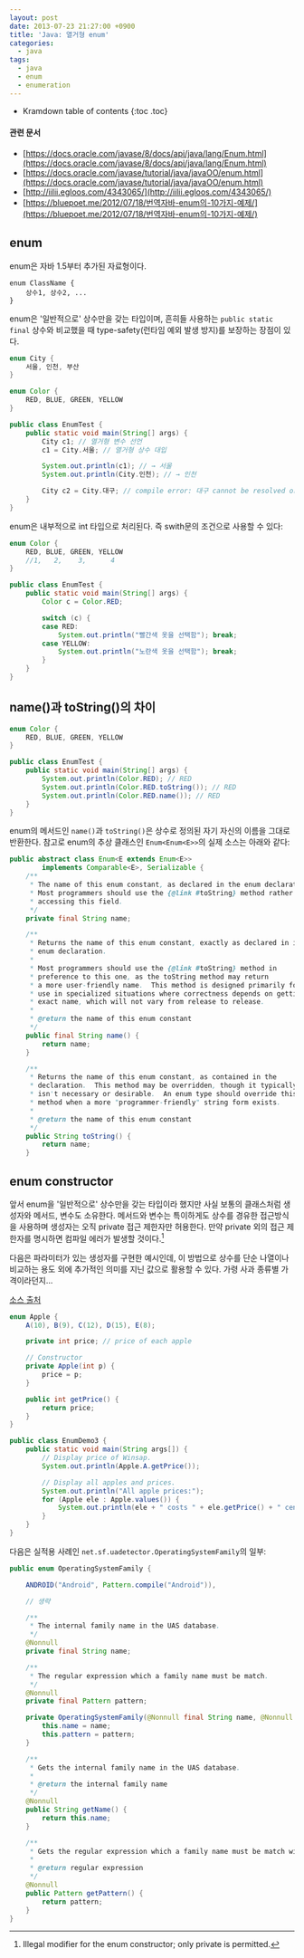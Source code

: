 ```yaml
---
layout: post
date: 2013-07-23 21:27:00 +0900
title: 'Java: 열거형 enum'
categories:
  - java
tags:
  - java
  - enum
  - enumeration
---
```


* Kramdown table of contents
{:toc .toc}

#### 관련 문서

- [https://docs.oracle.com/javase/8/docs/api/java/lang/Enum.html](https://docs.oracle.com/javase/8/docs/api/java/lang/Enum.html)
- [https://docs.oracle.com/javase/tutorial/java/javaOO/enum.html](https://docs.oracle.com/javase/tutorial/java/javaOO/enum.html)
- [http://iilii.egloos.com/4343065/](http://iilii.egloos.com/4343065/)
- [https://bluepoet.me/2012/07/18/번역자바-enum의-10가지-예제/](https://bluepoet.me/2012/07/18/번역자바-enum의-10가지-예제/)

## enum

enum은 자바 1.5부터 추가된 자료형이다.

```
enum ClassName {
    상수1, 상수2, ...
}
```

enum은 '일반적으로' 상수만을 갖는 타입이며, 흔히들 사용하는 `public static final` 상수와 비교했을 때 type-safety(런타임 예외 발생 방지)를 보장하는 장점이 있다.

```java
enum City {
    서울, 인천, 부산
}

enum Color {
    RED, BLUE, GREEN, YELLOW
}

public class EnumTest {
    public static void main(String[] args) {
        City c1; // 열거형 변수 선언
        c1 = City.서울; // 열거형 상수 대입

        System.out.println(c1); // → 서울
        System.out.println(City.인천); // → 인천

        City c2 = City.대구; // compile error: 대구 cannot be resolved or is not a field
    }
}
```

enum은 내부적으로 int 타입으로 처리된다. 즉 swith문의 조건으로 사용할 수 있다:

```java
enum Color {
    RED, BLUE, GREEN, YELLOW
    //1,   2,    3,      4
}

public class EnumTest {
    public static void main(String[] args) {
        Color c = Color.RED;

        switch (c) {
        case RED:
            System.out.println("빨간색 옷을 선택함"); break;
        case YELLOW:
            System.out.println("노란색 옷을 선택함"); break;
        }
    }
}
```

## name()과 toString()의 차이

```java
enum Color {
	RED, BLUE, GREEN, YELLOW
}

public class EnumTest {
	public static void main(String[] args) {
		System.out.println(Color.RED); // RED
		System.out.println(Color.RED.toString()); // RED
		System.out.println(Color.RED.name()); // RED
	}
}
```

enum의 메서드인 `name()`과 `toString()`은 상수로 정의된 자기 자신의 이름을 그대로 반환한다. 참고로 enum의 추상 클래스인 `Enum<Enum<E>>`의 실제 소스는 아래와 같다:

```java
public abstract class Enum<E extends Enum<E>>
        implements Comparable<E>, Serializable {
    /**
     * The name of this enum constant, as declared in the enum declaration.
     * Most programmers should use the {@link #toString} method rather than
     * accessing this field.
     */
    private final String name;

    /**
     * Returns the name of this enum constant, exactly as declared in its
     * enum declaration.
     *
     * Most programmers should use the {@link #toString} method in
     * preference to this one, as the toString method may return
     * a more user-friendly name.  This method is designed primarily for
     * use in specialized situations where correctness depends on getting the
     * exact name, which will not vary from release to release.
     *
     * @return the name of this enum constant
     */
    public final String name() {
        return name;
    }

    /**
     * Returns the name of this enum constant, as contained in the
     * declaration.  This method may be overridden, though it typically
     * isn't necessary or desirable.  An enum type should override this
     * method when a more "programmer-friendly" string form exists.
     *
     * @return the name of this enum constant
     */
    public String toString() {
        return name;
    }
```

## enum constructor

앞서 enum을 '일반적으로' 상수만을 갖는 타입이라 했지만 사실 보통의 클래스처럼 생성자와 메서드, 변수도 소유한다. 메서드와 변수는 특이하게도 상수를 경유한 접근방식을 사용하며 생성자는 오직 private 접근 제한자만 허용한다. 만약 private 외의 접근 제한자를 명시하면 컴파일 에러가 발생할 것이다.[^1]

다음은 파라미터가 있는 생성자를 구현한 예시인데, 이 방법으로 상수를 단순 나열이나 비교하는 용도 외에 추가적인 의미를 지닌 값으로 활용할 수 있다. 가령 사과 종류별 가격이라던지...

[소스 출처](http://www.java2s.com/Code/Java/Language-Basics/Useanenumconstructorinstancevariableandmethod.htm)

```java
enum Apple {
    A(10), B(9), C(12), D(15), E(8);

    private int price; // price of each apple

    // Constructor
    private Apple(int p) {
        price = p;
    }

    public int getPrice() {
        return price;
    }
}

public class EnumDemo3 {
    public static void main(String args[]) {
        // Display price of Winsap.
        System.out.println(Apple.A.getPrice());

        // Display all apples and prices.
        System.out.println("All apple prices:");
        for (Apple ele : Apple.values()) {
            System.out.println(ele + " costs " + ele.getPrice() + " cents.");
        }
    }
}
```

다음은 실적용 사례인 `net.sf.uadetector.OperatingSystemFamily`의 일부:

```java
public enum OperatingSystemFamily {

    ANDROID("Android", Pattern.compile("Android")),

    // 생략

    /**
     * The internal family name in the UAS database.
     */
    @Nonnull
    private final String name;

    /**
     * The regular expression which a family name must be match.
     */
    @Nonnull
    private final Pattern pattern;

    private OperatingSystemFamily(@Nonnull final String name, @Nonnull final Pattern pattern) {
        this.name = name;
        this.pattern = pattern;
    }

    /**
     * Gets the internal family name in the UAS database.
     *
     * @return the internal family name
     */
    @Nonnull
    public String getName() {
        return this.name;
    }

    /**
     * Gets the regular expression which a family name must be match with.
     *
     * @return regular expression
     */
    @Nonnull
    public Pattern getPattern() {
        return pattern;
    }
}
```

[^1]: Illegal modifier for the enum constructor; only private is permitted.
